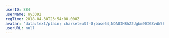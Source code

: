 ```yaml
---
userID: 884
userName: ny3392
regTime: 2018-04-30T23:54:00.000Z
avatar: 'data:text/plain; charset=utf-8;base64,NDA0IHBhZ2Ugbm90IGZvdW5kCg=='
userURL: null
---
```



